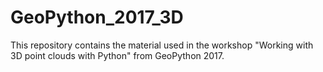 # GeoPython_2017_3D
This repository contains the material used in the workshop "Working with 3D point clouds with Python" from GeoPython 2017.

